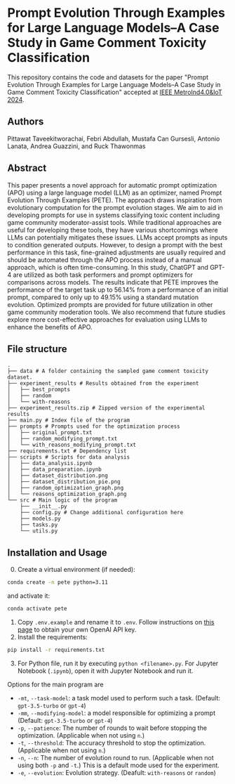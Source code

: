 # Prompt Evolution Through Examples for Large Language Models–A Case Study in Game Comment Toxicity Classification

This repository contains the code and datasets for the paper "Prompt Evolution Through Examples for Large Language Models–A Case Study in Game Comment Toxicity Classification" accepted at [IEEE MetroInd4.0&IoT 2024](https://www.metroind40iot.org).

## Authors
Pittawat Taveekitworachai, Febri Abdullah, Mustafa Can Gursesli, Antonio Lanata, Andrea Guazzini, and Ruck Thawonmas

## Abstract

This paper presents a novel approach for automatic prompt optimization (APO) using a large language model (LLM) as an optimizer, named Prompt Evolution Through Examples (PETE). The approach draws inspiration from evolutionary computation for the prompt evolution stages. We aim to aid in developing prompts for use in systems classifying toxic content including game community moderator-assist tools. While traditional approaches are useful for developing these tools, they have various shortcomings where LLMs can potentially mitigates these issues. LLMs accept prompts as inputs to condition generated outputs. However, to design a prompt with the best performance in this task, fine-grained adjustments are usually required and should be automated through the APO process instead of a manual approach, which is often time-consuming. In this study, ChatGPT and GPT-4 are utilized as both task performers and prompt optimizers for comparisons across models. The results indicate that PETE improves the performance of the target task up to 56.14% from a performance of an initial prompt, compared to only up to 49.15% using a standard mutation evolution. Optimized prompts are provided for future utilization in other game community moderation tools. We also recommend that future studies explore more cost-effective approaches for evaluation using LLMs to enhance the benefits of APO.
## File structure
```
.
├── data # A folder containing the sampled game comment toxicity dataset.
├── experiment_results # Results obtained from the experiment
│   ├── best_prompts
│   ├── random
│   └── with-reasons
├── experiment_results.zip # Zipped version of the experimental results
├── main.py # Index file of the program
├── prompts # Prompts used for the optimization process
│   ├── original_prompt.txt
│   ├── random_modifying_prompt.txt
│   └── with_reasons_modifying_prompt.txt
├── requirements.txt # Dependency list
├── scripts # Scripts for data analysis
│   ├── data_analysis.ipynb
│   ├── data_preparation.ipynb
│   ├── dataset_distribution.png
│   ├── dataset_distribution_pie.png
│   ├── random_optimization_graph.png
│   └── reasons_optimization_graph.png
└── src # Main logic of the program
    ├── __init__.py
    ├── config.py # Change additional configuration here
    ├── models.py
    ├── tasks.py
    └── utils.py
```

## Installation and Usage
0. Create a virtual environment (if needed):
```bash
conda create -n pete python=3.11
```
and activate it:
```bash
conda activate pete
```
1. Copy `.env.example` and rename it to `.env`. Follow instructions on [this page](https://platform.openai.com/docs/api-reference/authentication) to obtain your own OpenAI API key.
2. Install the requirements:
```bash
pip install -r requirements.txt
```
3. For Python file, run it by executing `python <filename>.py`. For Jupyter Notebook (`.ipynb`), open it with Jupyter Notebook and run it.

Options for the main program are
- `-mt`, `--task-model`: a task model used to perform such a task. (Default: `gpt-3.5-turbo` or `gpt-4`)
- `-mm`, `--modifying-model`: a model responsible for optimizing a prompt (Default: `gpt-3.5-turbo` or `gpt-4`)
- `-p`, `--patience`: The number of rounds to wait before stopping the optimization. (Applicable when not using `n`.)
- `-t`, `--threshold`: The accuracy threshold to stop the optimization. (Applicable when not using `n`.)
- `-n`, `--n`: The number of evolution round to run. (Applicable when not using both `-p` and `-t`.) This is a default mode used for the experiment.
- `-e`, `--evolution`: Evolution strategy. (Deafult: `with-reasons` or `random`)
